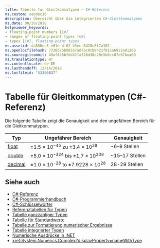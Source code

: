 ```yaml
---
title: Tabelle für Gleitkommatypen – C#-Referenz
ms.custom: seodec18
description: Übersicht über die integrierten C#-Gleitkommatypen
ms.date: 08/20/2018
helpviewer_keywords:
- floating-point numbers [C#]
- ranges of floating-point types [C#]
- types [C#], floating-point types
ms.assetid: da886cc5-e01e-4f62-b3ec-6428c8f7a102
ms.openlocfilehash: 7330325b885b7ad7bc9cb9421f815a6922a01200
ms.sourcegitcommit: 49af435bfdd41faf26d38c20c5b0cc07e87bea60
ms.translationtype: HT
ms.contentlocale: de-DE
ms.lasthandoff: 12/14/2018
ms.locfileid: "53396837"
---
```

# <a name="floating-point-types-table-c-reference"></a>Tabelle für Gleitkommatypen (C#-Referenz)

Die folgende Tabelle zeigt die Genauigkeit und den ungefähren Bereich für die Gleitkommatypen.  
  
|Typ|Ungefährer Bereich|Genauigkeit|  
|----------|-----------------------|---------------|  
|[float](float.md)|±1.5 × 10<sup>−45</sup> zu ±3.4 × 10<sup>38</sup>|~6–9 Stellen|  
|[double](double.md)|±5,0 × 10<sup>−324</sup> bis ±1,7 × 10<sup>308</sup>|~15–17 Stellen|  
|[decimal](decimal.md)|±1.0 × 10<sup>-28</sup> to ±7.9228 × 10<sup>28</sup>|28-29 Stellen|  

## <a name="see-also"></a>Siehe auch

- [C#-Referenz](../index.md)
- [C#-Programmierhandbuch](../../programming-guide/index.md)
- [C#-Schlüsselwörter](index.md)
- [Referenztabellen für Typen](reference-tables-for-types.md)
- [Tabelle ganzzahliger Typen](integral-types-table.md)
- [Tabelle für Standardwerte](default-values-table.md)
- [Tabelle zur Formatierung numerischer Ergebnisse](formatting-numeric-results-table.md)
- [Tabelle integrierter Typen](built-in-types-table.md)
- [Numerische Ausdrücke in .NET](../../../standard/numerics.md)
- <xref:System.Numerics.Complex?displayProperty=nameWithType>
